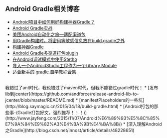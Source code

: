 Android Gradle相关博客
---

* [Android项目中如何用好构建神器Gradle？](http://www.csdn.net/article/2015-08-10/2825420)
* [Android Gradle实战](http://www.csdn.net/article/2015-08-10/2825420/2)
* [美团Android自动化之旅—适配渠道包](http://tech.meituan.com/mt-apk-adaptation.html)
* [用Gradle构建时，将密码等敏感信息放在build.gradle之外](http://www.cnblogs.com/tianzhijiexian/p/4493109.html)
* [构建神器Gradle](http://jiajixin.cn/2015/08/07/gradle-android/)
* [Android Gradle多渠道打包plugin](https://github.com/mcxiaoke/gradle-packer-plugin)
* [在Android调试模式中使用Stetho](https://github.com/bboyfeiyu/android-tech-frontier/tree/master/androidweekly/%E5%9C%A8Android%E8%B0%83%E8%AF%95%E6%A8%A1%E5%BC%8F%E4%B8%AD%E4%BD%BF%E7%94%A8Stetho)
* [导入一个AndroidStudio工程作为一个Library Module](http://blog.csdn.net/growth58/article/details/47441245)
* [适合新手的 gradle 自学教程合集](https://testerhome.com/topics/1867)
<br/>
我错过了ant时代，我也错过了maven时代，但我不能错过gradle时代！
* [发布lib到jcenter](https://github.com/andforce/release-android-lib-to-jcenter/blob/master/README.md)
* [manifestPlaceholders的一些坑](http://blog.saymagic.cn/2015/04/18/build-gradle.html)
* [Android打包的那些事-(Gradle打包好文，强烈推荐！！！)](http://www.jayfeng.com/2015/11/07/Android%E6%89%93%E5%8C%85%E7%9A%84%E9%82%A3%E4%BA%9B%E4%BA%8B/)
* [深入理解Android之Gradle](http://blog.csdn.net/innost/article/details/48228651)
